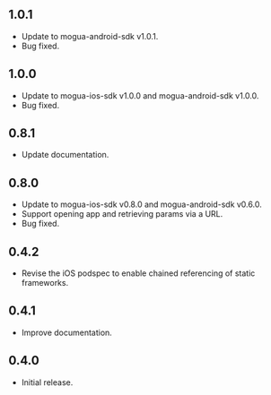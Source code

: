 ## 1.0.1

- Update to mogua-android-sdk v1.0.1.
- Bug fixed.

## 1.0.0

- Update to mogua-ios-sdk v1.0.0 and mogua-android-sdk v1.0.0.
- Bug fixed.

## 0.8.1

- Update documentation.

## 0.8.0

- Update to mogua-ios-sdk v0.8.0 and mogua-android-sdk v0.6.0.
- Support opening app and retrieving params via a URL.
- Bug fixed.

## 0.4.2

- Revise the iOS podspec to enable chained referencing of static frameworks.
  
## 0.4.1

- Improve documentation.

## 0.4.0

- Initial release.
